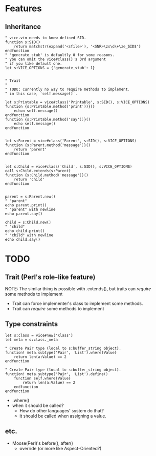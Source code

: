 
# Features
## Inheritance

    " vice.vim needs to know defined SID.
    function s:SID()
        return matchstr(expand('<sfile>'), '<SNR>\zs\d\+\ze_SID$')
    endfunction
    " 'generate_stub' is defaultly 0 for some reasons.
    " you can omit the vice#class()'s 3rd argument
    " if you like default one.
    let s:VICE_OPTIONS = {'generate_stub': 1}


    " Trait
    "
    " TODO: currently no way to require methods to implement,
    " in this case, `self.message()`.

    let s:Printable = vice#class('Printable', s:SID(), s:VICE_OPTIONS)
    function {s:Printable.method('print'))}()
        echon self.message()
    endfunction
    function {s:Printable.method('say'))}()
        echo self.message()
    endfunction


    let s:Parent = vice#class('Parent', s:SID(), s:VICE_OPTIONS)
    function {s:Parent.method('message')}()
        return 'parent'
    endfunction


    let s:Child = vice#class('Child', s:SID(), s:VICE_OPTIONS)
    call s:Child.extends(s:Parent)
    function {s:Child.method('message')}()
        return 'child'
    endfunction


    parent = s:Parent.new()
    " "parent"
    echo parent.print()
    " "parent" with newline
    echo parent.say()

    child = s:Child.new()
    " "child"
    echo child.print()
    " "child" with newline
    echo child.say()

# TODO
## Trait (Perl's role-like feature)
NOTE: The similar thing is possible with .extends(),
but traits can *require* some methods to implement

- Trait can force implementer's class to implement some methods.
- Trait can *require* some methods to implement

## Type constraints

    let s:class = vice#new('Klass')
    let meta = s:class._meta

    " Create Pair type (local to s:buffer_string object).
    function! meta.subtype('Pair', 'List').where(Value)
        return len(a:Value) == 2
    endfunction

    " Create Pair type (local to s:buffer_string object).
    function! meta.subtype('Pair', 'List').define()
        function self.where(Value)
            return len(a:Value) == 2
        endfunction
    endfunction

- .where()
- when it should be called?
    - How do other languages' system do that?
    * it should be called when assigning a value.

## etc.
- Moose(Perl)'s before(), after()
    - override (or more like Aspect-Oriented?)
